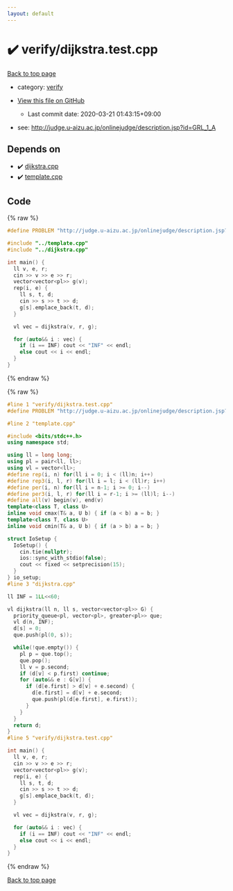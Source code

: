 ```yaml
---
layout: default
---
```


<!-- mathjax config similar to math.stackexchange -->
<script type="text/javascript" async
  src="https://cdnjs.cloudflare.com/ajax/libs/mathjax/2.7.5/MathJax.js?config=TeX-MML-AM_CHTML">
</script>
<script type="text/x-mathjax-config">
  MathJax.Hub.Config({
    TeX: { equationNumbers: { autoNumber: "AMS" }},
    tex2jax: {
      inlineMath: [ ['$','$'] ],
      processEscapes: true
    },
    "HTML-CSS": { matchFontHeight: false },
    displayAlign: "left",
    displayIndent: "2em"
  });
</script>

<script type="text/javascript" src="https://cdnjs.cloudflare.com/ajax/libs/jquery/3.4.1/jquery.min.js"></script>
<script src="https://cdn.jsdelivr.net/npm/jquery-balloon-js@1.1.2/jquery.balloon.min.js" integrity="sha256-ZEYs9VrgAeNuPvs15E39OsyOJaIkXEEt10fzxJ20+2I=" crossorigin="anonymous"></script>
<script type="text/javascript" src="../../assets/js/copy-button.js"></script>
<link rel="stylesheet" href="../../assets/css/copy-button.css" />


# :heavy_check_mark: verify/dijkstra.test.cpp

<a href="../../index.html">Back to top page</a>

* category: <a href="../../index.html#e8418d1d706cd73548f9f16f1d55ad6e">verify</a>
* <a href="{{ site.github.repository_url }}/blob/master/verify/dijkstra.test.cpp">View this file on GitHub</a>
    - Last commit date: 2020-03-21 01:43:15+09:00


* see: <a href="http://judge.u-aizu.ac.jp/onlinejudge/description.jsp?id=GRL_1_A">http://judge.u-aizu.ac.jp/onlinejudge/description.jsp?id=GRL_1_A</a>


## Depends on

* :heavy_check_mark: <a href="../../library/dijkstra.cpp.html">dijkstra.cpp</a>
* :heavy_check_mark: <a href="../../library/template.cpp.html">template.cpp</a>


## Code

<a id="unbundled"></a>
{% raw %}
```cpp
#define PROBLEM "http://judge.u-aizu.ac.jp/onlinejudge/description.jsp?id=GRL_1_A"

#include "../template.cpp"
#include "../dijkstra.cpp"

int main() {
  ll v, e, r;
  cin >> v >> e >> r;
  vector<vector<pl>> g(v);
  rep(i, e) {
    ll s, t, d;
    cin >> s >> t >> d;
    g[s].emplace_back(t, d);
  }

  vl vec = dijkstra(v, r, g);

  for (auto&& i : vec) {
    if (i == INF) cout << "INF" << endl;
    else cout << i << endl;
  }
}

```
{% endraw %}

<a id="bundled"></a>
{% raw %}
```cpp
#line 1 "verify/dijkstra.test.cpp"
#define PROBLEM "http://judge.u-aizu.ac.jp/onlinejudge/description.jsp?id=GRL_1_A"

#line 2 "template.cpp"

#include <bits/stdc++.h>
using namespace std;

using ll = long long;
using pl = pair<ll, ll>;
using vl = vector<ll>;
#define rep(i, n) for(ll i = 0; i < (ll)n; i++)
#define rep3(i, l, r) for(ll i = l; i < (ll)r; i++)
#define per(i, n) for(ll i = n-1; i >= 0; i--)
#define per3(i, l, r) for(ll i = r-1; i >= (ll)l; i--)
#define all(v) begin(v), end(v)
template<class T, class U>
inline void cmax(T& a, U b) { if (a < b) a = b; }
template<class T, class U>
inline void cmin(T& a, U b) { if (a > b) a = b; }

struct IoSetup {
  IoSetup() {
    cin.tie(nullptr);
    ios::sync_with_stdio(false);
    cout << fixed << setprecision(15);
  }
} io_setup;
#line 3 "dijkstra.cpp"

ll INF = 1LL<<60;

vl dijkstra(ll n, ll s, vector<vector<pl>> G) {
  priority_queue<pl, vector<pl>, greater<pl>> que;
  vl d(n, INF);
  d[s] = 0;
  que.push(pl(0, s));

  while(!que.empty()) {
    pl p = que.top();
    que.pop();
    ll v = p.second;
    if (d[v] < p.first) continue;
    for (auto&& e : G[v]) {
      if (d[e.first] > d[v] + e.second) {
        d[e.first] = d[v] + e.second;
        que.push(pl(d[e.first], e.first));
      }
    }
  }
  return d;
}
#line 5 "verify/dijkstra.test.cpp"

int main() {
  ll v, e, r;
  cin >> v >> e >> r;
  vector<vector<pl>> g(v);
  rep(i, e) {
    ll s, t, d;
    cin >> s >> t >> d;
    g[s].emplace_back(t, d);
  }

  vl vec = dijkstra(v, r, g);

  for (auto&& i : vec) {
    if (i == INF) cout << "INF" << endl;
    else cout << i << endl;
  }
}

```
{% endraw %}

<a href="../../index.html">Back to top page</a>

